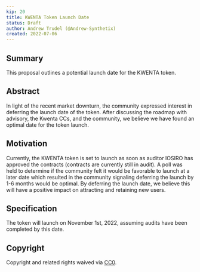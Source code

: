 ```yaml
---
kip: 20
title: KWENTA Token Launch Date
status: Draft
author: Andrew Trudel (@Andrew-Synthetix)
created: 2022-07-06
---
```


## Summary

This proposal outlines a potential launch date for the KWENTA token.

## Abstract

In light of the recent market downturn, the community expressed interest in deferring the launch date of the token. After discussing the roadmap with advisory, the Kwenta CCs, and the community, we believe we have found an optimal date for the token launch.

## Motivation

Currently, the KWENTA token is set to launch as soon as auditor IOSIRO has approved the contracts (contracts are currently still in audit). A poll was held to determine if the community felt it would be favorable to launch at a later date which resulted in the community signaling deferring the launch by 1-6 months would be optimal. By deferring the launch date, we believe this will have a positive impact on attracting and retaining new users. 

## Specification

The token will launch on November 1st, 2022, assuming audits have been completed by this date. 

## Copyright

Copyright and related rights waived via [CC0](https://creativecommons.org/publicdomain/zero/1.0/).
